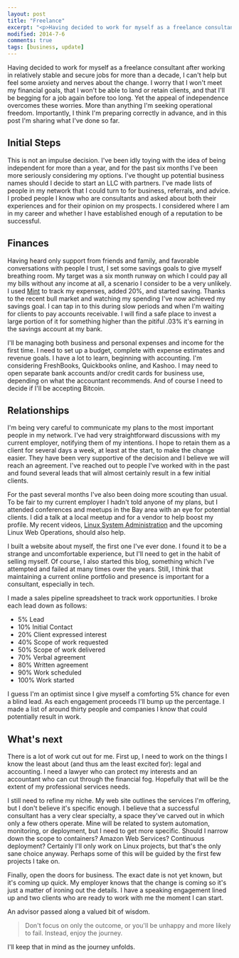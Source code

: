 ```yaml
---
layout: post
title: "Freelance"
excerpt: "<p>Having decided to work for myself as a freelance consultant after working in relatively stable and secure jobs for more than a decade, I can't help but feel some anxiety and nerves about the change. I worry that I won't meet my financial goals, that I won't be able to land or retain clients, and ..."
modified: 2014-7-6
comments: true
tags: [business, update]
---
```



Having decided to work for myself as a freelance consultant after working in relatively stable and secure jobs for more than a decade, I can't help but feel some anxiety and nerves about the change. I worry that I won't meet my financial goals, that I won't be able to land or retain clients, and that I'll be begging for a job again before too long. Yet the appeal of independence overcomes these worries. More than anything I'm seeking operational freedom. Importantly, I think I'm preparing correctly in advance, and in this post I'm sharing what I've done so far.

Initial Steps
---------------
This is not an impulse decision. I've been idly toying with the idea of being independent for more than a year, and for the past six months I've been more seriously considering my options. I've thought up potential business names should I decide to start an LLC with partners. I've made lists of people in my network that I could turn to for business, referrals, and advice. I probed people I know who are consultants and asked about both their experiences and for their opinion on my prospects. I considered where I am in my career and whether I have established enough of a reputation to be successful.

Finances
------------
Having heard only support from friends and family, and favorable conversations with people I trust, I set some savings goals to give myself breathing room. My target was a six month runway on which I could pay all my bills without any income at all, a scenario I consider to be a very unlikely. I used [Mint](https://www.mint.com) to track my expenses, added 20%, and started saving. Thanks to the recent bull market and watching my spending I've now achieved my savings goal. I can tap in to this during slow periods and when I'm waiting for clients to pay accounts receivable. I will find a safe place to invest a large portion of it for something higher than the pitiful .03% it's earning in the savings account at my bank.

I'll be managing both business and personal expenses and income for the first time. I need to set up a budget, complete with expense estimates and revenue goals. I have a lot to learn, beginning with accounting. I'm considering FreshBooks, Quickbooks online, and Kashoo. I may need to open separate bank accounts and/or credit cards for business use, depending on what the accountant recommends. And of course I need to decide if I'll be accepting Bitcoin.

Relationships
---------------
I'm being very careful to communicate my plans to the most important people in my network. I've had very straightforward discussions with my current employer, notifying them of my intentions. I hope to retain them as a client for several days a week, at least at the start, to make the change easier. They have been very supportive of the decision and I believe we will reach an agreement. I've reached out to people I've worked with in the past and found several leads that will almost certainly result in a few initial clients.

For the past several months I've also been doing more scouting than usual. To be fair to my current employer I hadn't told anyone of my plans, but I attended conferences and meetups in the Bay area with an eye for potential clients. I did a talk at a local meetup and for a vendor to help boost my profile. My recent videos, [Linux System Administration](http%3A%2F%2Fclick%2Elinksynergy%2Ecom%2Ffs-bin%2Fclick%3Fid%3DV8AbX0rxSNw%26offerid%3D145238%2E10000366%26type%3D3%26subid%3D0&urlhash=I7Ey&trk=prof-publication-title-link) and the upcoming Linux Web Operations, should also help.

I built a website about myself, the first one I've ever done. I found it to be a strange and uncomfortable experience, but I'll need to get in the habit of selling myself. Of course, I also started this blog, something which I've attempted and failed at many times over the years. Still, I think that maintaining a current online portfolio and presence is important for a consultant, especially in tech.

I made a sales pipeline spreadsheet to track work opportunities. I broke each lead down as follows:
* 5%		Lead
* 10%	Initial Contact
* 20%	Client expressed interest
* 40%	Scope of work requested
* 50%	Scope of work delivered
* 70%	Verbal agreement
* 80%	Written agreement
* 90%	Work scheduled
* 100%	Work started

I guess I'm an optimist since I give myself a comforting 5% chance for even a blind lead. As each engagement proceeds I'll bump up the percentage. I made a list of around thirty people and companies I know that could potentially result in work.

What's next
---------------
There is a lot of work cut out for me. First up, I need to work on the things I know the least about (and thus am the least excited for): legal and accounting. I need a lawyer who can protect my interests and an accountant who can cut through the financial fog. Hopefully that will be the extent of my professional services needs.

I still need to refine my niche. My web site outlines the services I'm offering, but I don't believe it's specific enough. I believe that a successful consultant has a very clear specialty, a space they've carved out in which only a few others operate. Mine will be related to system automation, monitoring, or deployment, but I need to get more specific. Should I narrow down the scope to containers? Amazon Web Services? Continuous deployment? Certainly I'll only work on Linux projects, but that's the only sane choice anyway. Perhaps some of this will be guided by the first few projects I take on.

Finally, open the doors for business. The exact date is not yet known, but it's coming up quick. My employer knows that the change is coming so it's just a matter of ironing out the details. I have a speaking engagement lined up and two clients who are ready to work with me the moment I can start.

An advisor passed along a valued bit of wisdom.

> Don't focus on only the outcome, or you'll be unhappy and more likely to fail. Instead, enjoy the journey.

I'll keep that in mind as the journey unfolds.

